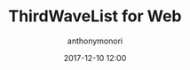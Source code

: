 ---
layout: post
title: ThirdWaveList for Web
date: 2017-12-10 12:00
headerImage: false
tag: projects
projects: true
hidden: true
blog: false
star: false
category: project
author: anthonymonori
description: Just a list of good coffee places! Started in Budapest 🇭🇺 with a web-app.
redirect_to: https://www.thirdwavelist.com
---